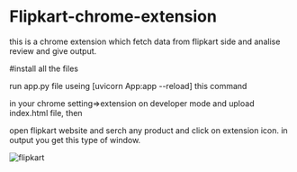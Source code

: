 # Flipkart-chrome-extension
this is a chrome extension which fetch data from flipkart side and analise review and give output.


#install all the files

run app.py file useing [uvicorn App:app --reload] this command

in your chrome setting=>extension on developer mode and upload index.html file, then

open flipkart website and serch any product and click on extension icon. in output you get this type of window.

![flipkart](https://github.com/swapnilpatel2308/Flipkart-chrome-extension/assets/87056376/f48ea128-6b0a-41bf-aafa-6aeb5c65a9ce)
